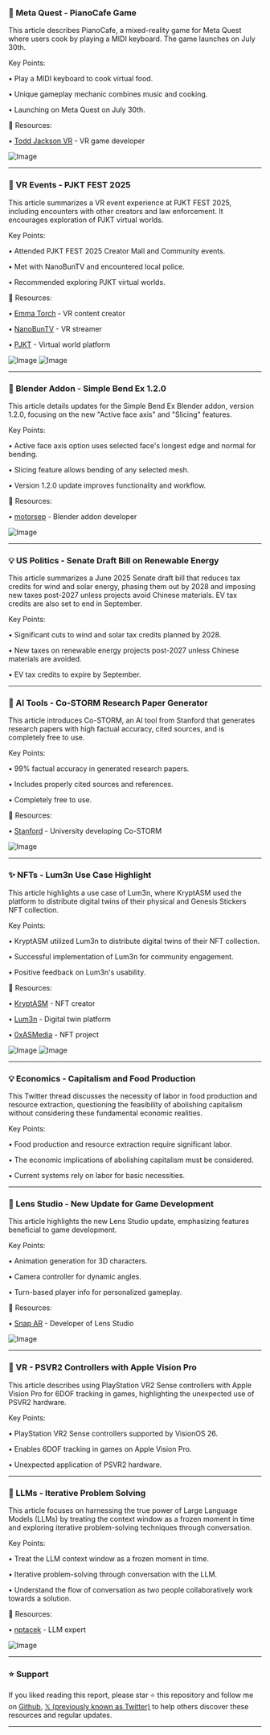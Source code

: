### 🚀 Meta Quest - PianoCafe Game

This article describes PianoCafe, a mixed-reality game for Meta Quest where users cook by playing a MIDI keyboard.  The game launches on July 30th.

Key Points:

• Play a MIDI keyboard to cook virtual food.


• Unique gameplay mechanic combines music and cooking.


• Launching on Meta Quest on July 30th.


🔗 Resources:

• [Todd Jackson VR](https://x.com/ToddJacksonVR) - VR game developer


![Image](https://pbs.twimg.com/ext_tw_video_thumb/1939697971135717376/pu/img/1cb_bSzFOpv8lRrz.jpg)


---

### 🤖 VR Events - PJKT FEST 2025

This article summarizes a VR event experience at PJKT FEST 2025, including encounters with other creators and law enforcement.  It encourages exploration of PJKT virtual worlds.

Key Points:

• Attended PJKT FEST 2025 Creator Mall and Community events.


• Met with NanoBunTV and encountered local police.


• Recommended exploring PJKT virtual worlds.


🔗 Resources:

• [Emma Torch](https://x.com/EmmaTorch) - VR content creator


• [NanoBunTV](https://x.com/NanoBunTV) - VR streamer


• [PJKT](https://x.com/PJKT_COM) -  Virtual world platform


![Image](https://pbs.twimg.com/media/Guqc2PjWUAAoke6?format=jpg&name=small)
![Image](https://pbs.twimg.com/media/GuqelH1WUAAy-kk?format=jpg&name=small)


---

### 🤖 Blender Addon - Simple Bend Ex 1.2.0

This article details updates for the Simple Bend Ex Blender addon, version 1.2.0, focusing on the new "Active face axis" and "Slicing" features.


Key Points:

• Active face axis option uses selected face's longest edge and normal for bending.


• Slicing feature allows bending of any selected mesh.


• Version 1.2.0 update improves functionality and workflow.


🔗 Resources:

• [motorsep](https://x.com/motorsep) - Blender addon developer


![Image](https://pbs.twimg.com/amplify_video_thumb/1939671700670414848/img/Sy9RJi6RAvUy-SSP.jpg)


---

### 💡 US Politics - Senate Draft Bill on Renewable Energy

This article summarizes a June 2025 Senate draft bill that reduces tax credits for wind and solar energy, phasing them out by 2028 and imposing new taxes post-2027 unless projects avoid Chinese materials.  EV tax credits are also set to end in September.


Key Points:

• Significant cuts to wind and solar tax credits planned by 2028.


• New taxes on renewable energy projects post-2027 unless Chinese materials are avoided.


• EV tax credits to expire by September.



---

### 🚀 AI Tools - Co-STORM Research Paper Generator

This article introduces Co-STORM, an AI tool from Stanford that generates research papers with high factual accuracy, cited sources, and is completely free to use.


Key Points:

• 99% factual accuracy in generated research papers.


• Includes properly cited sources and references.


• Completely free to use.


🔗 Resources:

• [Stanford](https://x.com/Stanford) - University developing Co-STORM


![Image](https://pbs.twimg.com/amplify_video_thumb/1939258884788482048/img/sANwiL8jzln9zzJT.jpg)



---

### ✨ NFTs - Lum3n Use Case Highlight

This article highlights a use case of Lum3n, where KryptASM used the platform to distribute digital twins of their physical and Genesis Stickers NFT collection.


Key Points:

• KryptASM utilized Lum3n to distribute digital twins of their NFT collection.


•  Successful implementation of Lum3n for community engagement.


•  Positive feedback on Lum3n's usability.


🔗 Resources:

• [KryptASM](https://x.com/KryptASM) -  NFT creator


• [Lum3n](https://x.com/Lum3n_xyz) -  Digital twin platform


• [0xASMedia](https://x.com/0xASMedia) -  NFT project


![Image](https://pbs.twimg.com/media/GusA9iIXwAAq6l2?format=jpg&name=small)
![Image](https://pbs.twimg.com/media/Gtlez8aXgAAXkvs?format=jpg&name=240x240)


---

### 💡 Economics - Capitalism and Food Production

This Twitter thread discusses the necessity of labor in food production and resource extraction, questioning the feasibility of abolishing capitalism without considering these fundamental economic realities.


Key Points:

•  Food production and resource extraction require significant labor.


•  The economic implications of abolishing capitalism must be considered.


•  Current systems rely on labor for basic necessities.



---

### 🚀 Lens Studio - New Update for Game Development

This article highlights the new Lens Studio update, emphasizing features beneficial to game development.


Key Points:

• Animation generation for 3D characters.


• Camera controller for dynamic angles.


• Turn-based player info for personalized gameplay.


🔗 Resources:

• [Snap AR](https://x.com/SnapAR) - Developer of Lens Studio


![Image](https://pbs.twimg.com/amplify_video_thumb/1938353241861066754/img/_ss71eNoY5Wmd-xQ.jpg)


---

### 🚀 VR - PSVR2 Controllers with Apple Vision Pro

This article describes using PlayStation VR2 Sense controllers with Apple Vision Pro for 6DOF tracking in games, highlighting the unexpected use of PSVR2 hardware.

Key Points:

• PlayStation VR2 Sense controllers supported by VisionOS 26.


• Enables 6DOF tracking in games on Apple Vision Pro.


• Unexpected application of PSVR2 hardware.


---

### 🤖 LLMs - Iterative Problem Solving

This article focuses on harnessing the true power of Large Language Models (LLMs) by treating the context window as a frozen moment in time and exploring iterative problem-solving techniques through conversation.


Key Points:

• Treat the LLM context window as a frozen moment in time.


•  Iterative problem-solving through conversation with the LLM.


•  Understand the flow of conversation as two people collaboratively work towards a solution.


🔗 Resources:

• [nptacek](https://x.com/nptacek) -  LLM expert


![Image](https://pbs.twimg.com/media/GEJJvxZakAAeUsr?format=jpg&name=small)


---

### ⭐️ Support

If you liked reading this report, please star ⭐️ this repository and follow me on [Github](https://github.com/Drix10), [𝕏 (previously known as Twitter)](https://x.com/DRIX_10_) to help others discover these resources and regular updates.

---